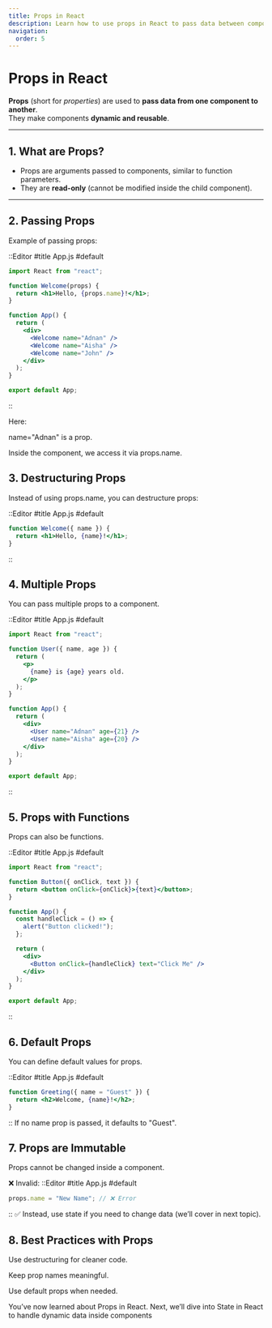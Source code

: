 ```yaml
---
title: Props in React
description: Learn how to use props in React to pass data between components.
navigation:
  order: 5
---
```


# Props in React

**Props** (short for *properties*) are used to **pass data from one component to another**.  
They make components **dynamic and reusable**.

---

## 1. What are Props?

- Props are arguments passed to components, similar to function parameters.  
- They are **read-only** (cannot be modified inside the child component).  

---

## 2. Passing Props

Example of passing props:

::Editor
#title
App.js
#default
```jsx
import React from "react";

function Welcome(props) {
  return <h1>Hello, {props.name}!</h1>;
}

function App() {
  return (
    <div>
      <Welcome name="Adnan" />
      <Welcome name="Aisha" />
      <Welcome name="John" />
    </div>
  );
}

export default App;
```
::

Here:

name="Adnan" is a prop.

Inside the component, we access it via props.name.

## 3. Destructuring Props
Instead of using props.name, you can destructure props:

::Editor
#title
App.js
#default
```jsx
function Welcome({ name }) {
  return <h1>Hello, {name}!</h1>;
}
```
::
## 4. Multiple Props
You can pass multiple props to a component.

::Editor
#title
App.js
#default

```jsx
import React from "react";

function User({ name, age }) {
  return (
    <p>
      {name} is {age} years old.
    </p>
  );
}

function App() {
  return (
    <div>
      <User name="Adnan" age={21} />
      <User name="Aisha" age={20} />
    </div>
  );
}

export default App;
```
::

## 5. Props with Functions
Props can also be functions.

::Editor
#title
App.js
#default

```jsx
import React from "react";

function Button({ onClick, text }) {
  return <button onClick={onClick}>{text}</button>;
}

function App() {
  const handleClick = () => {
    alert("Button clicked!");
  };

  return (
    <div>
      <Button onClick={handleClick} text="Click Me" />
    </div>
  );
}

export default App;
```
::

## 6. Default Props
You can define default values for props.

::Editor
#title
App.js
#default
```jsx
function Greeting({ name = "Guest" }) {
  return <h2>Welcome, {name}!</h2>;
}
```
::
If no name prop is passed, it defaults to "Guest".

## 7. Props are Immutable
Props cannot be changed inside a component.

❌ Invalid:
::Editor
#title
App.js
#default
```jsx
props.name = "New Name"; // ❌ Error
```
::
✅ Instead, use state if you need to change data (we’ll cover in next topic).

## 8. Best Practices with Props
Use destructuring for cleaner code.

Keep prop names meaningful.

Use default props when needed.

You’ve now learned about Props in React.
Next, we’ll dive into State in React to handle dynamic data inside components